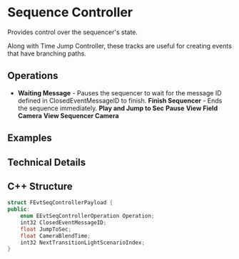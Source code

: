 # Sequence Controller

Provides control over the sequencer's state.

Along with Time Jump Controller, these tracks are useful for creating events that have branching paths.

## Operations
- **Waiting Message** - Pauses the sequencer to wait for the message ID defined in ClosedEventMessageID to finish.
**Finish Sequencer** - Ends the sequence immediately.
**Play and Jump to Sec**
**Pause**
**View Field Camera**
**View Sequencer Camera**

## Examples

## Technical Details

## C++ Structure

```c++
struct FEvtSeqControllerPayload {
public:
    enum EEvtSeqControllerOperation Operation;
    int32 ClosedEventMessageID;
    float JumpToSec;
    float CameraBlendTime;
    int32 NextTransitionLightScenarioIndex;
}
```